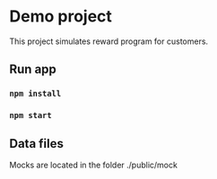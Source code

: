 # Demo project

This project simulates reward program for customers.

## Run app

### `npm install`
### `npm start`

## Data files

Mocks are located in the folder ./public/mock